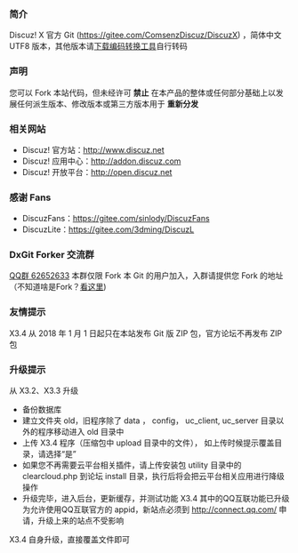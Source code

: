 ### **简介** 

Discuz! X 官方 Git (https://gitee.com/ComsenzDiscuz/DiscuzX) ，简体中文 UTF8 版本，其他版本请[下载编码转换工具](https://gitee.com/ComsenzDiscuz/DiscuzX/wikis/pages?title=编码转换工具&parent=)自行转码

### **声明**
您可以 Fork 本站代码，但未经许可 **禁止** 在本产品的整体或任何部分基础上以发展任何派生版本、修改版本或第三方版本用于 **重新分发** 

### **相关网站**
 
- Discuz! 官方站：http://www.discuz.net
- Discuz! 应用中心：http://addon.discuz.com
- Discuz! 开放平台：http://open.discuz.net

### **感谢 Fans**

- DiscuzFans：https://gitee.com/sinlody/DiscuzFans
- DiscuzLite：https://gitee.com/3dming/DiscuzL

### **DxGit Forker 交流群**
[QQ群 62652633](http://shang.qq.com/wpa/qunwpa?idkey=5c7c9ff98ebd001751bcda84b47c77830c554f729c72c247957cd86bdd83aa47) 本群仅限 Fork 本 Git 的用户加入，入群请提供您 Fork 的地址（不知道啥是Fork？[看这里](http://git.mydoc.io/?t=180700))

### **友情提示**
X3.4 从 2018 年 1 月 1 日起只在本站发布 Git 版 ZIP 包，官方论坛不再发布 ZIP 包

### **升级提示**
从 X3.2、X3.3 升级
- 备份数据库 
- 建立文件夹 old，旧程序除了 data ，  config， uc_client, uc_server 目录以外的程序移动进入 old 目录中
- 上传 X3.4 程序（压缩包中 upload 目录中的文件）， 如上传时候提示覆盖目录，请选择“是”
- 如果您不再需要云平台相关插件，请上传安装包 utility 目录中的 clearcloud.php 到论坛 install 目录，执行后将会把云平台相关应用进行降级操作
- 升级完毕，进入后台，更新缓存，并测试功能 X3.4
其中的QQ互联功能已升级为允许使用QQ互联官方的 appid，新站点必须到 http://connect.qq.com/ 申请，升级上来的站点不受影响

X3.4 自身升级，直接覆盖文件即可